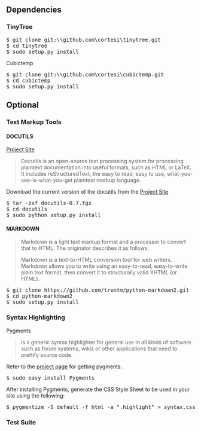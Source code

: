 ## Dependencies

### TinyTree

<pre>
$ git clone git:\\github.com\cortesi\tinytree.git
$ cd tinytree
$ sudo setup.py install
</pre>

Cubictemp

<pre>
$ git clone git:\\github.com\cortesi\cubictemp.git
$ cd cubictemp
$ sudo setup.py install
</pre>

## Optional

### Text Markup Tools

#### DOCUTILS

[Project Site](http://docutils.sourceforge.net)

<blockquote>
Docutils is an open-source text processing system for processing plaintext 
documentation into useful formats, such as HTML or LaTeX. It includes reStructuredText, 
the easy to read, easy to use, what-you-see-is-what-you-get plaintext markup language.
</blockquote>

Download the current version of the docutils from the [Project Site](http://docutils.sourceforge.net)

<pre>
$ tar -zxf docutils-0.7.tgz
$ cd docutils
$ sudo python setup.py install
</pre>


#### MARKDOWN

<blockquote>
Markdown is a light text markup format and a processor to convert that to HTML. 
The originator describes it as follows: 

Markdown is a text-to-HTML conversion tool for web writers. Markdown allows you 
to write using an easy-to-read, easy-to-write plain text format, then convert it 
to structurally valid XHTML (or HTML). 
</blockquote>

<pre>
$ git clone https://github.com/trentm/python-markdown2.git
$ cd python-markdown2
$ sudo setup.py install
</pre>

### Syntax Highlighting

Pygments

<blockquote>
is a generic syntax highlighter for general use in all kinds of software 
such as forum systems, wikis or other applications that need to prettify 
source code.</blockquote>

Refer to the [project page](http://pygments.org) for getting pygments.

<pre>
$ sudo easy_install Pygments 
</pre>

After installing Pygments, generate the CSS Style Sheet to be used in
your site using the following:

<pre>
$ pygmentize -S default -f html -a ".highlight" > syntax.css
</pre>

### Test Suite

